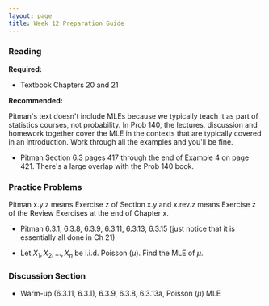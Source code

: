 ```yaml
---
layout: page
title: Week 12 Preparation Guide
---
```


### Reading ###
**Required:** 
- Textbook Chapters 20 and 21

**Recommended:**

Pitman's text doesn't include MLEs because we typically teach it as part of statistics courses, not probability. In Prob 140, the lectures, discussion and homework together cover the MLE in the contexts that are typically covered in an introduction. Work through all the examples and you'll be fine.

- Pitman Section 6.3 pages 417 through the end of Example 4 on page 421. There's a large overlap with the Prob 140 book.

### Practice Problems ###
Pitman x.y.z means Exercise z of Section x.y and x.rev.z means Exercise z of the Review Exercises at the end of Chapter x.

- Pitman 6.3.1, 6.3.8, 6.3.9, 6.3.11, 6.3.13, 6.3.15 (just notice that it is essentially all done in Ch 21)

- Let $X_1, X_2, \ldots, X_n$ be i.i.d. Poisson $(\mu)$. Find the MLE of $\mu$.
 

### Discussion Section ###
- Warm-up (6.3.11, 6.3.1), 6.3.9, 6.3.8, 6.3.13a, Poisson $(\mu)$ MLE





```python

```
